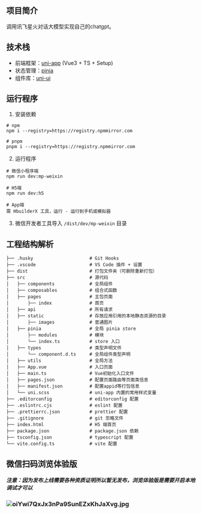 ## 项目简介

调用讯飞星火对话大模型实现自己的chatgpt。

## 技术栈

- 前端框架：[uni-app](https://uniapp.dcloud.net.cn/) (Vue3 + TS + Setup)
- 状态管理：[pinia](https://pinia.vuejs.org/zh/)
- 组件库：[uni-ui](https://uniapp.dcloud.net.cn/component/uniui/uni-ui.html)

## 运行程序

1. 安装依赖

```shell
# npm
npm i --registry=https://registry.npmmirror.com

# pnpm
pnpm i --registry=https://registry.npmmirror.com
```

2. 运行程序

```shell
# 微信小程序端
npm run dev:mp-weixin

# H5端
npm run dev:h5

# App端
需 HbuilderX 工具，运行 - 运行到手机或模拟器
```

3. 微信开发者工具导入 `/dist/dev/mp-weixin` 目录

## 工程结构解析

```
├── .husky                     # Git Hooks
├── .vscode                    # VS Code 插件 + 设置
├── dist                       # 打包文件夹（可删除重新打包）
├── src                        # 源代码
│   ├── components             # 全局组件
│   ├── composables            # 组合式函数
│   ├── pages                  # 主包页面
│       ├── index              # 首页
│   ├── api               	   # 所有请求
│   ├── static                 # 存放应用引用的本地静态资源的目录
│       ├── images             # 普通图片
│   ├── pinia                  # 全局 pinia store
│       ├── modules            # 模块
│       └── index.ts           # store 入口
│   ├── types                  # 类型声明文件
│       └── component.d.ts     # 全局组件类型声明
│   ├── utils                  # 全局方法
│   ├── App.vue                # 入口页面
│   ├── main.ts                # Vue初始化入口文件
│   ├── pages.json             # 配置页面路由等页面类信息
│   ├── manifest.json          # 配置appid等打包信息
│   └── uni.scss               # uni-app 内置的常用样式变量
├── .editorconfig              # editorconfig 配置
├── .eslintrc.cjs              # eslint 配置
├── .prettierrc.json           # prettier 配置
├── .gitignore                 # git 忽略文件
├── index.html                 # H5 端首页
├── package.json               # package.json 依赖
├── tsconfig.json              # typescript 配置
└── vite.config.ts             # vite 配置
```

## 微信扫码浏览体验版

##### 注意：因为发布上线需要各种资质证明所以暂无发布，浏览体验版是需要开启本地调试才可以

### ![oiYwi7QxJx3nPa9SunEZxKhJaXvg.jpg](https://pic8.58cdn.com.cn/nowater/webim/big/n_v22ce903df828a42f29fe2f7dfe15ca874.jpg)

